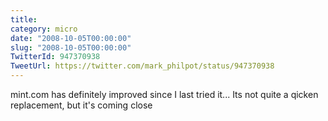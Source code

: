 ```yaml
---
title: 
category: micro
date: "2008-10-05T00:00:00"
slug: "2008-10-05T00:00:00"
TwitterId: 947370938
TweetUrl: https://twitter.com/mark_philpot/status/947370938
---
```


mint.com has definitely improved since I last tried it... Its not quite a qicken
replacement, but it's coming close
